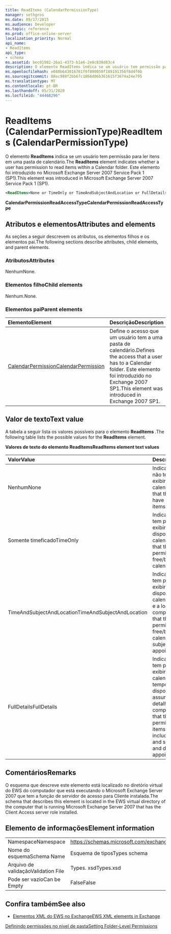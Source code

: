 ```yaml
---
title: ReadItems (CalendarPermissionType)
manager: sethgros
ms.date: 09/17/2015
ms.audience: Developer
ms.topic: reference
ms.prod: office-online-server
localization_priority: Normal
api_name:
- ReadItems
api_type:
- schema
ms.assetid: bec01982-26a1-4373-b1e6-2e0c838d83c4
description: O elemento ReadItems indica se um usuário tem permissão para ler itens em uma pasta de calendário. Este elemento foi introduzido no Microsoft Exchange Server 2007 Service Pack 1 (SP1).
ms.openlocfilehash: e040b643016781f9f890050f189191356f8d4f0b
ms.sourcegitcommit: 88ec988f2bb67c1866d06b361615f3674a24e795
ms.translationtype: MT
ms.contentlocale: pt-BR
ms.lasthandoff: 05/31/2020
ms.locfileid: "44468296"
---
```

# <a name="readitems-calendarpermissiontype"></a><span data-ttu-id="1ab81-104">ReadItems (CalendarPermissionType)</span><span class="sxs-lookup"><span data-stu-id="1ab81-104">ReadItems (CalendarPermissionType)</span></span>

<span data-ttu-id="1ab81-105">O elemento **ReadItems** indica se um usuário tem permissão para ler itens em uma pasta de calendário.</span><span class="sxs-lookup"><span data-stu-id="1ab81-105">The **ReadItems** element indicates whether a user has permission to read items within a Calendar folder.</span></span> <span data-ttu-id="1ab81-106">Este elemento foi introduzido no Microsoft Exchange Server 2007 Service Pack 1 (SP1).</span><span class="sxs-lookup"><span data-stu-id="1ab81-106">This element was introduced in Microsoft Exchange Server 2007 Service Pack 1 (SP1).</span></span> 
  
```xml
<ReadItems>None or TimeOnly or TimeAndSubjectAndLocation or FullDetails</ReadItems>
```

 <span data-ttu-id="1ab81-107">**CalendarPermissionReadAccessType**</span><span class="sxs-lookup"><span data-stu-id="1ab81-107">**CalendarPermissionReadAccessType**</span></span>
## <a name="attributes-and-elements"></a><span data-ttu-id="1ab81-108">Atributos e elementos</span><span class="sxs-lookup"><span data-stu-id="1ab81-108">Attributes and elements</span></span>

<span data-ttu-id="1ab81-109">As seções a seguir descrevem os atributos, os elementos filhos e os elementos pai.</span><span class="sxs-lookup"><span data-stu-id="1ab81-109">The following sections describe attributes, child elements, and parent elements.</span></span>
  
### <a name="attributes"></a><span data-ttu-id="1ab81-110">Atributos</span><span class="sxs-lookup"><span data-stu-id="1ab81-110">Attributes</span></span>

<span data-ttu-id="1ab81-111">Nenhum</span><span class="sxs-lookup"><span data-stu-id="1ab81-111">None.</span></span>
  
### <a name="child-elements"></a><span data-ttu-id="1ab81-112">Elementos filho</span><span class="sxs-lookup"><span data-stu-id="1ab81-112">Child elements</span></span>

<span data-ttu-id="1ab81-113">Nenhum.</span><span class="sxs-lookup"><span data-stu-id="1ab81-113">None.</span></span>
  
### <a name="parent-elements"></a><span data-ttu-id="1ab81-114">Elementos pai</span><span class="sxs-lookup"><span data-stu-id="1ab81-114">Parent elements</span></span>

|<span data-ttu-id="1ab81-115">**Elemento**</span><span class="sxs-lookup"><span data-stu-id="1ab81-115">**Element**</span></span>|<span data-ttu-id="1ab81-116">**Descrição**</span><span class="sxs-lookup"><span data-stu-id="1ab81-116">**Description**</span></span>|
|:-----|:-----|
|[<span data-ttu-id="1ab81-117">CalendarPermission</span><span class="sxs-lookup"><span data-stu-id="1ab81-117">CalendarPermission</span></span>](calendarpermission.md) <br/> |<span data-ttu-id="1ab81-118">Define o acesso que um usuário tem a uma pasta de calendário.</span><span class="sxs-lookup"><span data-stu-id="1ab81-118">Defines the access that a user has to a Calendar folder.</span></span> <span data-ttu-id="1ab81-119">Este elemento foi introduzido no Exchange 2007 SP1.</span><span class="sxs-lookup"><span data-stu-id="1ab81-119">This element was introduced in Exchange 2007 SP1.</span></span>  <br/> |
   
## <a name="text-value"></a><span data-ttu-id="1ab81-120">Valor de texto</span><span class="sxs-lookup"><span data-stu-id="1ab81-120">Text value</span></span>

<span data-ttu-id="1ab81-121">A tabela a seguir lista os valores possíveis para o elemento **ReadItems** .</span><span class="sxs-lookup"><span data-stu-id="1ab81-121">The following table lists the possible values for the **ReadItems** element.</span></span> 
  
<span data-ttu-id="1ab81-122">**Valores de texto do elemento ReadItems**</span><span class="sxs-lookup"><span data-stu-id="1ab81-122">**ReadItems element text values**</span></span>

|<span data-ttu-id="1ab81-123">**Valor**</span><span class="sxs-lookup"><span data-stu-id="1ab81-123">**Value**</span></span>|<span data-ttu-id="1ab81-124">**Descrição**</span><span class="sxs-lookup"><span data-stu-id="1ab81-124">**Description**</span></span>|
|:-----|:-----|
|<span data-ttu-id="1ab81-125">Nenhum</span><span class="sxs-lookup"><span data-stu-id="1ab81-125">None</span></span>  <br/> |<span data-ttu-id="1ab81-126">Indica que o usuário não tem permissão para exibir itens no calendário.</span><span class="sxs-lookup"><span data-stu-id="1ab81-126">Indicates that the user does not have permission to view items in the calendar.</span></span>  <br/> |
|<span data-ttu-id="1ab81-127">Somente timeficado</span><span class="sxs-lookup"><span data-stu-id="1ab81-127">TimeOnly</span></span>  <br/> |<span data-ttu-id="1ab81-128">Indica que o usuário tem permissão para exibir somente o horário disponível/ocupado no calendário.</span><span class="sxs-lookup"><span data-stu-id="1ab81-128">Indicates that the user has permission to view only free/busy time in the calendar.</span></span>  <br/> |
|<span data-ttu-id="1ab81-129">TimeAndSubjectAndLocation</span><span class="sxs-lookup"><span data-stu-id="1ab81-129">TimeAndSubjectAndLocation</span></span>  <br/> |<span data-ttu-id="1ab81-130">Indica que o usuário tem permissão para exibir o horário de disponibilidade no calendário e o assunto e a localização dos compromissos.</span><span class="sxs-lookup"><span data-stu-id="1ab81-130">Indicates that the user has permission to view free/busy time in the calendar and the subject and location of appointments.</span></span>  <br/> |
|<span data-ttu-id="1ab81-131">FullDetails</span><span class="sxs-lookup"><span data-stu-id="1ab81-131">FullDetails</span></span>  <br/> |<span data-ttu-id="1ab81-132">Indica que o usuário tem permissão para exibir todos os itens no calendário, incluindo o tempo de disponibilidade e assunto, local e detalhes dos compromissos.</span><span class="sxs-lookup"><span data-stu-id="1ab81-132">Indicates that the user has permission to view all items in the calendar, including free/busy time and subject, location, and details of appointments.</span></span>  <br/> |
   
## <a name="remarks"></a><span data-ttu-id="1ab81-133">Comentários</span><span class="sxs-lookup"><span data-stu-id="1ab81-133">Remarks</span></span>

<span data-ttu-id="1ab81-134">O esquema que descreve este elemento está localizado no diretório virtual do EWS do computador que está executando o Microsoft Exchange Server 2007 que tem a função de servidor de acesso para Cliente instalada.</span><span class="sxs-lookup"><span data-stu-id="1ab81-134">The schema that describes this element is located in the EWS virtual directory of the computer that is running Microsoft Exchange Server 2007 that has the Client Access server role installed.</span></span>
  
## <a name="element-information"></a><span data-ttu-id="1ab81-135">Elemento de informações</span><span class="sxs-lookup"><span data-stu-id="1ab81-135">Element information</span></span>

|||
|:-----|:-----|
|<span data-ttu-id="1ab81-136">Namespace</span><span class="sxs-lookup"><span data-stu-id="1ab81-136">Namespace</span></span>  <br/> |https://schemas.microsoft.com/exchange/services/2006/types  <br/> |
|<span data-ttu-id="1ab81-137">Nome do esquema</span><span class="sxs-lookup"><span data-stu-id="1ab81-137">Schema Name</span></span>  <br/> |<span data-ttu-id="1ab81-138">Esquema de tipos</span><span class="sxs-lookup"><span data-stu-id="1ab81-138">Types schema</span></span>  <br/> |
|<span data-ttu-id="1ab81-139">Arquivo de validação</span><span class="sxs-lookup"><span data-stu-id="1ab81-139">Validation File</span></span>  <br/> |<span data-ttu-id="1ab81-140">Types. xsd</span><span class="sxs-lookup"><span data-stu-id="1ab81-140">Types.xsd</span></span>  <br/> |
|<span data-ttu-id="1ab81-141">Pode ser vazio</span><span class="sxs-lookup"><span data-stu-id="1ab81-141">Can be Empty</span></span>  <br/> |<span data-ttu-id="1ab81-142">False</span><span class="sxs-lookup"><span data-stu-id="1ab81-142">False</span></span>  <br/> |
   
## <a name="see-also"></a><span data-ttu-id="1ab81-143">Confira também</span><span class="sxs-lookup"><span data-stu-id="1ab81-143">See also</span></span>



- [<span data-ttu-id="1ab81-144">Elementos XML do EWS no Exchange</span><span class="sxs-lookup"><span data-stu-id="1ab81-144">EWS XML elements in Exchange</span></span>](ews-xml-elements-in-exchange.md)


[<span data-ttu-id="1ab81-145">Definindo permissões no nível de pasta</span><span class="sxs-lookup"><span data-stu-id="1ab81-145">Setting Folder-Level Permissions</span></span>](https://msdn.microsoft.com/library/c7530e86-5112-401c-b10a-9c054ae59f07%28Office.15%29.aspx)

